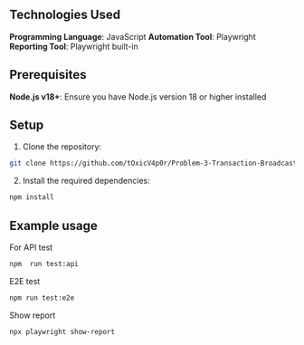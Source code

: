 
## Technologies Used

**Programming Language**: JavaScript
**Automation Tool**: Playwright
**Reporting Tool**: Playwright built-in

## Prerequisites
**Node.js v18+**: Ensure you have Node.js version 18 or higher installed

## Setup
1. Clone the repository:

```bash
git clone https://github.com/tOxicV4p0r/Problem-3-Transaction-Broadcasting.git
```
  
2. Install the required dependencies:
```bash
npm install
```
## Example usage

For API test
```bash
npm  run test:api
```
E2E test
```bash
npm run test:e2e
```
Show report
```bash
npx playwright show-report
```